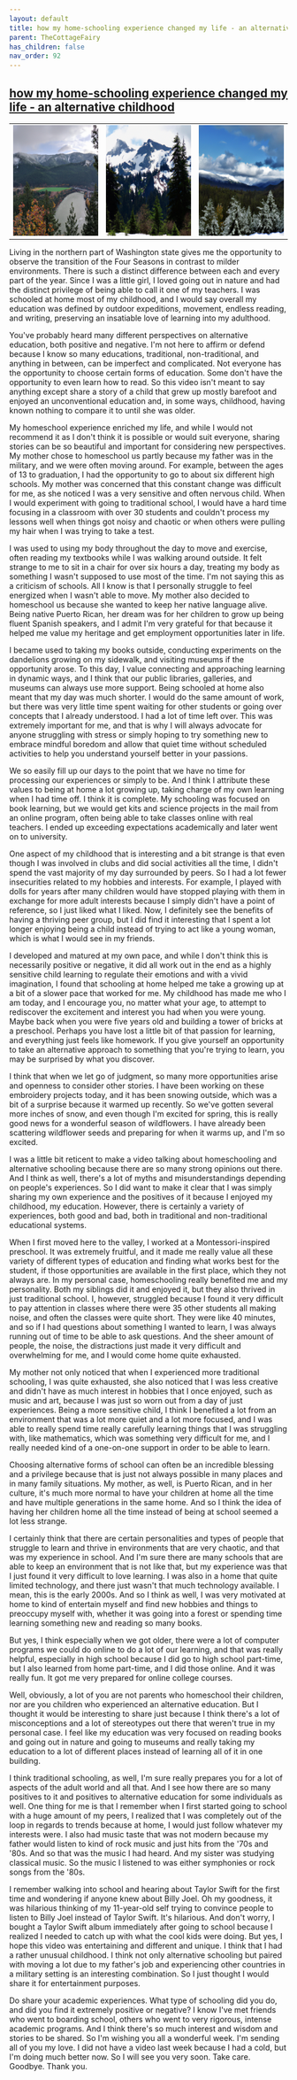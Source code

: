 ```yaml
---
layout: default
title: how my home-schooling experience changed my life - an alternative childhood
parent: TheCottageFairy
has_children: false
nav_order: 92
---
```


## [how my home-schooling experience changed my life - an alternative childhood](https://www.youtube.com/watch?v=fWNJmZAWRNg)

<div>
<table align="center">
	<tr>
		<td align="center">
			<img src="../../posters/how_my_home-schooling_experience_changed_my_life_-_an_alternative_childhood-[fWNJmZAWRNg]/generated_00.png" height="200" width="200"/>
		</td>
		<td align="center">
			<img src="../../posters/how_my_home-schooling_experience_changed_my_life_-_an_alternative_childhood-[fWNJmZAWRNg]/generated_01.png" height="200" width="200"/>
		</td>
		<td align="center">
			<img src="../../posters/how_my_home-schooling_experience_changed_my_life_-_an_alternative_childhood-[fWNJmZAWRNg]/generated_02.png" height="200" width="200"/>
		</td>
	</tr>
</table>
</div>

Living in the northern part of Washington state gives me the opportunity to observe the transition of the Four Seasons in contrast to milder environments. There is such a distinct difference between each and every part of the year. Since I was a little girl, I loved going out in nature and had the distinct privilege of being able to call it one of my teachers. I was schooled at home most of my childhood, and I would say overall my education was defined by outdoor expeditions, movement, endless reading, and writing, preserving an insatiable love of learning into my adulthood.

You've probably heard many different perspectives on alternative education, both positive and negative. I'm not here to affirm or defend because I know so many educations, traditional, non-traditional, and anything in between, can be imperfect and complicated. Not everyone has the opportunity to choose certain forms of education. Some don't have the opportunity to even learn how to read. So this video isn't meant to say anything except share a story of a child that grew up mostly barefoot and enjoyed an unconventional education and, in some ways, childhood, having known nothing to compare it to until she was older.

My homeschool experience enriched my life, and while I would not recommend it as I don't think it is possible or would suit everyone, sharing stories can be so beautiful and important for considering new perspectives. My mother chose to homeschool us partly because my father was in the military, and we were often moving around. For example, between the ages of 13 to graduation, I had the opportunity to go to about six different high schools. My mother was concerned that this constant change was difficult for me, as she noticed I was a very sensitive and often nervous child. When I would experiment with going to traditional school, I would have a hard time focusing in a classroom with over 30 students and couldn't process my lessons well when things got noisy and chaotic or when others were pulling my hair when I was trying to take a test.

I was used to using my body throughout the day to move and exercise, often reading my textbooks while I was walking around outside. It felt strange to me to sit in a chair for over six hours a day, treating my body as something I wasn't supposed to use most of the time. I'm not saying this as a criticism of schools. All I know is that I personally struggle to feel energized when I wasn't able to move. My mother also decided to homeschool us because she wanted to keep her native language alive. Being native Puerto Rican, her dream was for her children to grow up being fluent Spanish speakers, and I admit I'm very grateful for that because it helped me value my heritage and get employment opportunities later in life.

I became used to taking my books outside, conducting experiments on the dandelions growing on my sidewalk, and visiting museums if the opportunity arose. To this day, I value connecting and approaching learning in dynamic ways, and I think that our public libraries, galleries, and museums can always use more support. Being schooled at home also meant that my day was much shorter. I would do the same amount of work, but there was very little time spent waiting for other students or going over concepts that I already understood. I had a lot of time left over. This was extremely important for me, and that is why I will always advocate for anyone struggling with stress or simply hoping to try something new to embrace mindful boredom and allow that quiet time without scheduled activities to help you understand yourself better in your passions.

We so easily fill up our days to the point that we have no time for processing our experiences or simply to be. And I think I attribute these values to being at home a lot growing up, taking charge of my own learning when I had time off. I think it is complete. My schooling was focused on book learning, but we would get kits and science projects in the mail from an online program, often being able to take classes online with real teachers. I ended up exceeding expectations academically and later went on to university.

One aspect of my childhood that is interesting and a bit strange is that even though I was involved in clubs and did social activities all the time, I didn't spend the vast majority of my day surrounded by peers. So I had a lot fewer insecurities related to my hobbies and interests. For example, I played with dolls for years after many children would have stopped playing with them in exchange for more adult interests because I simply didn't have a point of reference, so I just liked what I liked. Now, I definitely see the benefits of having a thriving peer group, but I did find it interesting that I spent a lot longer enjoying being a child instead of trying to act like a young woman, which is what I would see in my friends.

I developed and matured at my own pace, and while I don't think this is necessarily positive or negative, it did all work out in the end as a highly sensitive child learning to regulate their emotions and with a vivid imagination, I found that schooling at home helped me take a growing up at a bit of a slower pace that worked for me. My childhood has made me who I am today, and I encourage you, no matter what your age, to attempt to rediscover the excitement and interest you had when you were young. Maybe back when you were five years old and building a tower of bricks at a preschool. Perhaps you have lost a little bit of that passion for learning, and everything just feels like homework. If you give yourself an opportunity to take an alternative approach to something that you're trying to learn, you may be surprised by what you discover.

I think that when we let go of judgment, so many more opportunities arise and openness to consider other stories. I have been working on these embroidery projects today, and it has been snowing outside, which was a bit of a surprise because it warmed up recently. So we've gotten several more inches of snow, and even though I'm excited for spring, this is really good news for a wonderful season of wildflowers. I have already been scattering wildflower seeds and preparing for when it warms up, and I'm so excited.

I was a little bit reticent to make a video talking about homeschooling and alternative schooling because there are so many strong opinions out there. And I think as well, there's a lot of myths and misunderstandings depending on people's experiences. So I did want to make it clear that I was simply sharing my own experience and the positives of it because I enjoyed my childhood, my education. However, there is certainly a variety of experiences, both good and bad, both in traditional and non-traditional educational systems.

When I first moved here to the valley, I worked at a Montessori-inspired preschool. It was extremely fruitful, and it made me really value all these variety of different types of education and finding what works best for the student, if those opportunities are available in the first place, which they not always are. In my personal case, homeschooling really benefited me and my personality. Both my siblings did it and enjoyed it, but they also thrived in just traditional school. I, however, struggled because I found it very difficult to pay attention in classes where there were 35 other students all making noise, and often the classes were quite short. They were like 40 minutes, and so if I had questions about something I wanted to learn, I was always running out of time to be able to ask questions. And the sheer amount of people, the noise, the distractions just made it very difficult and overwhelming for me, and I would come home quite exhausted.

My mother not only noticed that when I experienced more traditional schooling, I was quite exhausted, she also noticed that I was less creative and didn't have as much interest in hobbies that I once enjoyed, such as music and art, because I was just so worn out from a day of just experiences. Being a more sensitive child, I think I benefited a lot from an environment that was a lot more quiet and a lot more focused, and I was able to really spend time really carefully learning things that I was struggling with, like mathematics, which was something very difficult for me, and I really needed kind of a one-on-one support in order to be able to learn.

Choosing alternative forms of school can often be an incredible blessing and a privilege because that is just not always possible in many places and in many family situations. My mother, as well, is Puerto Rican, and in her culture, it's much more normal to have your children at home all the time and have multiple generations in the same home. And so I think the idea of having her children home all the time instead of being at school seemed a lot less strange.

I certainly think that there are certain personalities and types of people that struggle to learn and thrive in environments that are very chaotic, and that was my experience in school. And I'm sure there are many schools that are able to keep an environment that is not like that, but my experience was that I just found it very difficult to love learning. I was also in a home that quite limited technology, and there just wasn't that much technology available. I mean, this is the early 2000s. And so I think as well, I was very motivated at home to kind of entertain myself and find new hobbies and things to preoccupy myself with, whether it was going into a forest or spending time learning something new and reading so many books.

But yes, I think especially when we got older, there were a lot of computer programs we could do online to do a lot of our learning, and that was really helpful, especially in high school because I did go to high school part-time, but I also learned from home part-time, and I did those online. And it was really fun. It got me very prepared for online college courses.

Well, obviously, a lot of you are not parents who homeschool their children, nor are you children who experienced an alternative education. But I thought it would be interesting to share just because I think there's a lot of misconceptions and a lot of stereotypes out there that weren't true in my personal case. I feel like my education was very focused on reading books and going out in nature and going to museums and really taking my education to a lot of different places instead of learning all of it in one building.

I think traditional schooling, as well, I'm sure really prepares you for a lot of aspects of the adult world and all that. And I see how there are so many positives to it and positives to alternative education for some individuals as well. One thing for me is that I remember when I first started going to school with a huge amount of my peers, I realized that I was completely out of the loop in regards to trends because at home, I would just follow whatever my interests were. I also had music taste that was not modern because my father would listen to kind of rock music and just hits from the '70s and '80s. And so that was the music I had heard. And my sister was studying classical music. So the music I listened to was either symphonies or rock songs from the '80s.

I remember walking into school and hearing about Taylor Swift for the first time and wondering if anyone knew about Billy Joel. Oh my goodness, it was hilarious thinking of my 11-year-old self trying to convince people to listen to Billy Joel instead of Taylor Swift. It's hilarious. And don't worry, I bought a Taylor Swift album immediately after going to school because I realized I needed to catch up with what the cool kids were doing. But yes, I hope this video was entertaining and different and unique. I think that I had a rather unusual childhood. I think not only alternative schooling but paired with moving a lot due to my father's job and experiencing other countries in a military setting is an interesting combination. So I just thought I would share it for entertainment purposes.

Do share your academic experiences. What type of schooling did you do, and did you find it extremely positive or negative? I know I've met friends who went to boarding school, others who went to very rigorous, intense academic programs. And I think there's so much interest and wisdom and stories to be shared. So I'm wishing you all a wonderful week. I'm sending all of you my love. I did not have a video last week because I had a cold, but I'm doing much better now. So I will see you very soon. Take care. Goodbye. Thank you.